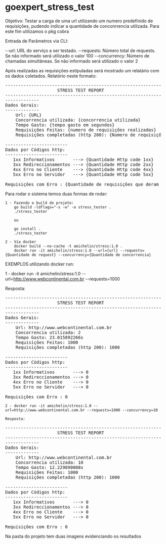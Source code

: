 # goexpert_stress_test
Objetivo: Testar a carga de uma url utilizando um numero predefinido de requisições,
          pudendo indicar a quantidade de conconrrencia utilizada.
          Para este fim utilizamos o pkg cobra


Entrada de Parâmetros via CLI:

--url: URL do serviço a ser testado.
--requests: Número total de requests. Se não informado será utilizado o valor 100
--concurrency: Número de chamadas simultâneas.  Se não informado será utilizado o valor 2

Após realizadas as requisições estipuladas será mostrado um relatário com os dados coletados.
Relatório neste formato:

<pre>
------------------------------------------------------------------
                    STRESS TEST REPORT
------------------------------------------------------------------
-------------
Dados Gerais:
-------------
    Url: {URL}
    Concorrencia utilizada: {concorrencia utilizada}
    Tempo Gasto: {tempo gasto em segundos}
    Requisições Feitas: {numero de requisições realizadas}
    Requisições completadas (http 200): {Numero de requisições com http code 200}

------------------------
Dados por Códigos http:
------------------------
   1xx Informativos       ---> {Quantidade Http code 1xx}
   3xx Redireccionamentos ---> {Quantidade Http code 2xx}
   4xx Erro no Cliente    ---> {Quantidade Http code 4xx}
   5xx Erro no Servidor   ---> {Quantidade Http code 5xx}

Requisições com Erro : {Quantidade de requisições que deram erro}
</pre>


Para rodar o sistema temos duas formas de rodar:


    1 - Fazendo o build do projeto:
        go build -ldflags="-s -w" -o stress_tester .
        ./stress_tester

        ou

        go install .
        ./stress_tester

    2 - Via docker
        docker build --no-cache -t amichelin/stress:1.0 .
        docker run -it amichelin/stress:1.0 --url={url} --requests={Quantidade de request} --concurrency={Quantidade de concorrencia}



EXEMPLOS utilizando docker run:

1 - docker run -it amichelin/stress:1.0 --url=http://www.webcontinental.com.br --requests=1000

Resposta:
<pre>
------------------------------------------------------------------
                    STRESS TEST REPORT
------------------------------------------------------------------
-------------
Dados Gerais:
-------------
    Url: http://www.webcontinental.com.br
    Concorrencia utilizada: 2
    Tempo Gasto: 23.015892266s
    Requisições Feitas: 1000
    Requisições completadas (http 200): 1000

------------------------
Dados por Códigos http:
------------------------
   1xx Informativos       ---> 0
   3xx Redireccionamentos ---> 0
   4xx Erro no Cliente    ---> 0
   5xx Erro no Servidor   ---> 0

Requisições com Erro : 0
</pre>

    2 - docker run -it amichelin/stress:1.0 --url=http://www.webcontinental.com.br --requests=1000 --concurrency=10

    Resposta:
<pre>
------------------------------------------------------------------
                    STRESS TEST REPORT
------------------------------------------------------------------
-------------
Dados Gerais:
-------------
    Url: http://www.webcontinental.com.br
    Concorrencia utilizada: 10
    Tempo Gasto: 12.229890008s
    Requisições Feitas: 1000
    Requisições completadas (http 200): 1000

------------------------
Dados por Códigos http:
------------------------
   1xx Informativos       ---> 0
   3xx Redireccionamentos ---> 0
   4xx Erro no Cliente    ---> 0
   5xx Erro no Servidor   ---> 0

Requisições com Erro : 0
</pre>
Na pasta do projeto tem duas imagens evidenciando os resultados